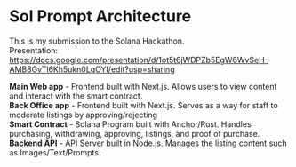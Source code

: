 
# Sol Prompt Architecture

This is my submission to the Solana Hackathon.  
Presentation: https://docs.google.com/presentation/d/1ot5t6jWDPZb5EgW6WvSeH-AMB8GvTl6Kh5ukn0LqOYI/edit?usp=sharing

**Main Web app** - Frontend built with Next.js. Allows users to view content and interact with the smart contract.  
**Back Office app** - Frontend built with Next.js. Serves as a way for staff to moderate listings by approving/rejecting  
**Smart Contract** - Solana Program built with Anchor/Rust. Handles purchasing, withdrawing, approving, listings, and proof of purchase.  
**Backend API** - API Server built in Node.js. Manages the listing content such as Images/Text/Prompts.
